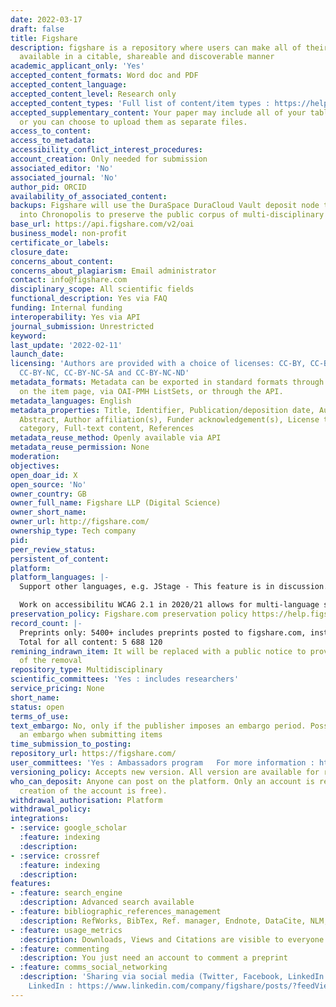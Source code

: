 ```yaml
---
date: 2022-03-17
draft: false
title: Figshare
description: figshare is a repository where users can make all of their research outputs
  available in a citable, shareable and discoverable manner
academic_applicant_only: 'Yes'
accepted_content_formats: Word doc and PDF
accepted_content_language:
accepted_content_level: Research only
accepted_content_types: 'Full list of content/item types : https://help.figshare.com/article/item-types'
accepted_supplementary_content: Your paper may include all of your tables and figures,
  or you can choose to upload them as separate files.
access_to_content:
access_to_metadata:
accessibility_conflict_interest_procedures:
account_creation: Only needed for submission
associated_editor: 'No'
associated_journal: 'No'
author_pid: ORCID
availability_of_associated_content:
backups: Figshare will use the DuraSpace DuraCloud Vault deposit node to add content
  into Chronopolis to preserve the public corpus of multi-disciplinary data.
base_url: https://api.figshare.com/v2/oai
business_model: non-profit
certificate_or_labels:
closure_date:
concerns_about_content:
concerns_about_plagiarism: Email administrator
contact: info@figshare.com
disciplinary_scope: All scientific fields
functional_description: Yes via FAQ
funding: Internal funding
interoperability: Yes via API
journal_submission: Unrestricted
keyword:
last_update: '2022-02-11'
launch_date:
licensing: 'Authors are provided with a choice of licenses: CC-BY, CC-BY-SA, CC-BY-ND,
  CC-BY-NC, CC-BY-NC-SA and CC-BY-NC-ND'
metadata_formats: Metadata can be exported in standard formats through a select list
  on the item page, via OAI-PMH ListSets, or through the API.
metadata_languages: English
metadata_properties: Title, Identifier, Publication/deposition date, Author name(s),
  Abstract, Author affiliation(s), Funder acknowledgement(s), License type(s), Subject
  category, Full-text content, References
metadata_reuse_method: Openly available via API
metadata_reuse_permission: None
moderation:
objectives:
open_doar_id: X
open_source: 'No'
owner_country: GB
owner_full_name: Figshare LLP (Digital Science)
owner_short_name:
owner_url: http://figshare.com/
ownership_type: Tech company
pid:
peer_review_status:
persistent_of_content:
platform:
platform_languages: |-
  Support other languages, e.g. JStage - This feature is in discussion. See the Public Roadmap: https://eu-rm.roadmunk.com/publish/50c0cac4ff2d9b46f7c118eb347f7959ffc9f48a. Currently, certain parts of the interface (groups, custom metadata, and metadata entries) can be set up in a foreign language. For example, see South Federal University (Russia).

  Work on accessibilitu WCAG 2.1 in 2020/21 allows for multi-language support
preservation_policy: Figshare.com preservation policy https://help.figshare.com/article/preservation-and-continuity-of-access-policy
record_count: |-
  Preprints only: 5400+ includes preprints posted to figshare.com, institutional repositories and preprint repositories
  Total for all content: 5 688 120
remining_indrawn_item: It will be replaced with a public notice to provide a record
  of the removal
repository_type: Multidisciplinary
scientific_committees: 'Yes : includes researchers'
service_pricing: None
short_name:
status: open
terms_of_use:
text_embargo: No, only if the publisher imposes an embargo period. Possible to apply
  an embargo when submitting items
time_submission_to_posting:
repository_url: https://figshare.com/
user_committees: 'Yes : Ambassadors program   For more information : https://knowledge.figshare.com/ambassadors'
versioning_policy: Accepts new version. All version are available for readers.
who_can_deposit: Anyone can post on the platform. Only an account is required ( The
  creation of the account is free).
withdrawal_authorisation: Platform
withdrawal_policy:
integrations:
- :service: google_scholar
  :feature: indexing
  :description:
- :service: crossref
  :feature: indexing
  :description:
features:
- :feature: search_engine
  :description: Advanced search available
- :feature: bibliographic_references_management
  :description: RefWorks, BibTex, Ref. manager, Endnote, DataCite, NLM, DC
- :feature: usage_metrics
  :description: Downloads, Views and Citations are visible to everyone
- :feature: commenting
  :description: You just need an account to comment a preprint
- :feature: comms_social_networking
  :description: 'Sharing via social media (Twitter, Facebook, LinkedIn and mail) and
    LinkedIn : https://www.linkedin.com/company/figshare/posts/?feedView=all      https://twitter.com/figshare'
---
```



